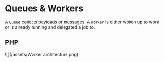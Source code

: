 # Queues & Workers

A `Queue` collects payloads or messages.
A `Worker` is either woken up to work or is already running and delegated a job to.


## PHP
![](/assets/Worker architecture.png)

